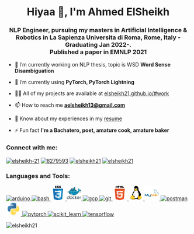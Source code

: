 <h1 align="center">Hiyaa 👋, I'm Ahmed ElSheikh</h1>
<h3 align="center">NLP Engineer, pursuing my masters in Artificial Intelligence & Robotics in La Sapienza Universita di Roma, Rome, Italy -Graduating Jan 2022-.<br>Published a paper in EMNLP 2021</h3>

- 🔭 I’m currently working on NLP thesis, topic is WSD **Word Sense Disambiguation**

- 🌱 I’m currently using **PyTorch, PyTorch Lightning**

- 👨‍💻 All of my projects are available at [elsheikh21.github.io/#work](elsheikh21.github.io/#work)

- 📫 How to reach me **aelsheikh13@gmail.com**

- 📄 Know about my experiences in my [resume](https://drive.google.com/file/d/1gorXlgVZIcy8_ciDxnnYF5thTtNn0gPG/view?usp=sharing)

- ⚡ Fun fact **I'm a Bachatero, poet, amature cook, amature baker**

<h3 align="left">Connect with me:</h3>
<p align="left">
<a href="https://linkedin.com/in/elsheikh-21" target="blank"><img align="center" src="https://cdn.jsdelivr.net/npm/simple-icons@3.0.1/icons/linkedin.svg" alt="elsheikh-21" height="30" width="40" /></a>
<a href="https://stackoverflow.com/users/8279593" target="blank"><img align="center" src="https://cdn.jsdelivr.net/npm/simple-icons@3.0.1/icons/stackoverflow.svg" alt="8279593" height="30" width="40" /></a>
<a href="https://fb.com/elsheikh21" target="blank"><img align="center" src="https://cdn.jsdelivr.net/npm/simple-icons@3.0.1/icons/facebook.svg" alt="elsheikh21" height="30" width="40" /></a>
<a href="https://instagram.com/elsheikh21" target="blank"><img align="center" src="https://cdn.jsdelivr.net/npm/simple-icons@3.0.1/icons/instagram.svg" alt="elsheikh21" height="30" width="40" /></a>
</p>

<h3 align="left">Languages and Tools:</h3>
<p align="left"> <a href="https://www.arduino.cc/" target="_blank"> <img src="https://cdn.worldvectorlogo.com/logos/arduino-1.svg" alt="arduino" width="40" height="40"/> </a> <a href="https://www.gnu.org/software/bash/" target="_blank"> <img src="https://www.vectorlogo.zone/logos/gnu_bash/gnu_bash-icon.svg" alt="bash" width="40" height="40"/> </a> <a href="https://www.w3schools.com/css/" target="_blank"> <img src="https://raw.githubusercontent.com/devicons/devicon/master/icons/css3/css3-original-wordmark.svg" alt="css3" width="40" height="40"/> </a> <a href="https://www.docker.com/" target="_blank"> <img src="https://raw.githubusercontent.com/devicons/devicon/master/icons/docker/docker-original-wordmark.svg" alt="docker" width="40" height="40"/> </a> <a href="https://cloud.google.com" target="_blank"> <img src="https://www.vectorlogo.zone/logos/google_cloud/google_cloud-icon.svg" alt="gcp" width="40" height="40"/> </a> <a href="https://git-scm.com/" target="_blank"> <img src="https://www.vectorlogo.zone/logos/git-scm/git-scm-icon.svg" alt="git" width="40" height="40"/> </a> <a href="https://www.w3.org/html/" target="_blank"> <img src="https://raw.githubusercontent.com/devicons/devicon/master/icons/html5/html5-original-wordmark.svg" alt="html5" width="40" height="40"/> </a> <a href="https://www.linux.org/" target="_blank"> <img src="https://raw.githubusercontent.com/devicons/devicon/master/icons/linux/linux-original.svg" alt="linux" width="40" height="40"/> </a> <a href="https://www.mysql.com/" target="_blank"> <img src="https://raw.githubusercontent.com/devicons/devicon/master/icons/mysql/mysql-original-wordmark.svg" alt="mysql" width="40" height="40"/> </a> <a href="https://postman.com" target="_blank"> <img src="https://www.vectorlogo.zone/logos/getpostman/getpostman-icon.svg" alt="postman" width="40" height="40"/> </a> <a href="https://www.python.org" target="_blank"> <img src="https://raw.githubusercontent.com/devicons/devicon/master/icons/python/python-original.svg" alt="python" width="40" height="40"/> </a> <a href="https://pytorch.org/" target="_blank"> <img src="https://www.vectorlogo.zone/logos/pytorch/pytorch-icon.svg" alt="pytorch" width="40" height="40"/> </a> <a href="https://scikit-learn.org/" target="_blank"> <img src="https://upload.wikimedia.org/wikipedia/commons/0/05/Scikit_learn_logo_small.svg" alt="scikit_learn" width="40" height="40"/> </a> <a href="https://www.tensorflow.org" target="_blank"> <img src="https://www.vectorlogo.zone/logos/tensorflow/tensorflow-icon.svg" alt="tensorflow" width="40" height="40"/> </a> </p>

<p><img align="left" src="https://github-readme-stats.vercel.app/api/top-langs?username=elsheikh21&show_icons=true&locale=en&layout=compact" alt="elsheikh21" /></p>

